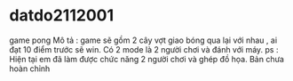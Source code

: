 # datdo2112001
game pong 
Mô tả : game sẽ gồm 2 cây vợt giao bóng qua lại với nhau , ai đạt 10 điểm trước sẽ win. Có 2 mode là 2 người chơi và đánh với máy.
 ps : Hiện tại em đã làm được chức năng 2 người chơi và ghép đồ họa.
Bản chưa hoàn chỉnh

